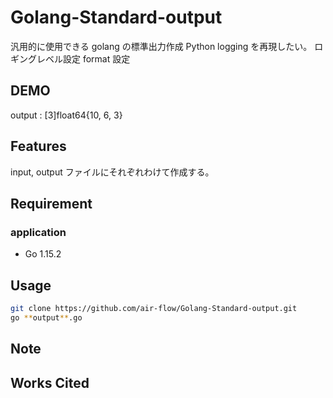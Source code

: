 # Golang-Standard-output

汎用的に使用できる golang の標準出力作成
Python logging を再現したい。
ロギングレベル設定
format 設定

## DEMO

output : [3]float64{10, 6, 3}

## Features

input, output ファイルにそれぞれわけて作成する。

## Requirement

### application

- Go 1.15.2

## Usage

```bash
git clone https://github.com/air-flow/Golang-Standard-output.git
go **output**.go
```

## Note

## Works Cited
